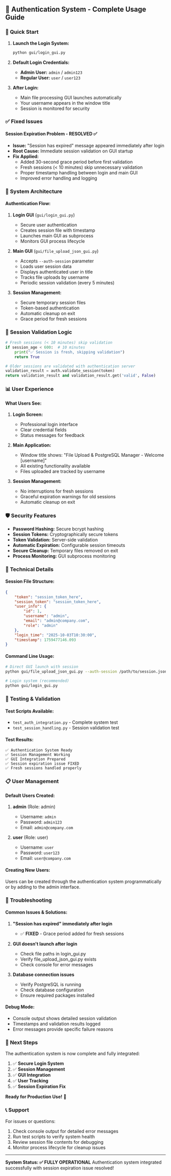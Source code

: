 ## 🔐 Authentication System - Complete Usage Guide

### 🚀 Quick Start

1. **Launch the Login System:**
   ```bash
   python gui/login_gui.py
   ```

2. **Default Login Credentials:**
   - **Admin User:** `admin` / `admin123`
   - **Regular User:** `user` / `user123`

3. **After Login:**
   - Main file processing GUI launches automatically
   - Your username appears in the window title
   - Session is monitored for security

### ✅ **Fixed Issues**

#### Session Expiration Problem - RESOLVED ✅
- **Issue:** "Session has expired" message appeared immediately after login
- **Root Cause:** Immediate session validation on GUI startup
- **Fix Applied:**
  - Added 30-second grace period before first validation
  - Fresh sessions (< 10 minutes) skip unnecessary validation
  - Proper timestamp handling between login and main GUI
  - Improved error handling and logging

### 🔧 **System Architecture**

#### Authentication Flow:
1. **Login GUI** (`gui/login_gui.py`)
   - Secure user authentication
   - Creates session file with timestamp
   - Launches main GUI as subprocess
   - Monitors GUI process lifecycle

2. **Main GUI** (`gui/file_upload_json_gui.py`)
   - Accepts `--auth-session` parameter
   - Loads user session data
   - Displays authenticated user in title
   - Tracks file uploads by username
   - Periodic session validation (every 5 minutes)

3. **Session Management:**
   - Secure temporary session files
   - Token-based authentication
   - Automatic cleanup on exit
   - Grace period for fresh sessions

### 🔑 **Session Validation Logic**

```python
# Fresh sessions (< 10 minutes) skip validation
if session_age < 600:  # 10 minutes
    print("✅ Session is fresh, skipping validation")
    return True

# Older sessions are validated with authentication server
validation_result = auth.validate_session(token)
return validation_result and validation_result.get('valid', False)
```

### 📊 **User Experience**

#### What Users See:
1. **Login Screen:**
   - Professional login interface
   - Clear credential fields
   - Status messages for feedback

2. **Main Application:**
   - Window title shows: "File Upload & PostgreSQL Manager - Welcome [username]"
   - All existing functionality available
   - Files uploaded are tracked by username

3. **Session Management:**
   - No interruptions for fresh sessions
   - Graceful expiration warnings for old sessions
   - Automatic cleanup on exit

### 🛡️ **Security Features**

- **Password Hashing:** Secure bcrypt hashing
- **Session Tokens:** Cryptographically secure tokens
- **Token Validation:** Server-side validation
- **Automatic Expiration:** Configurable session timeouts
- **Secure Cleanup:** Temporary files removed on exit
- **Process Monitoring:** GUI subprocess monitoring

### 🔧 **Technical Details**

#### Session File Structure:
```json
{
    "token": "session_token_here",
    "session_token": "session_token_here",
    "user_info": {
        "id": 1,
        "username": "admin",
        "email": "admin@company.com",
        "role": "admin"
    },
    "login_time": "2025-10-03T10:30:00",
    "timestamp": 1759477146.093
}
```

#### Command Line Usage:
```bash
# Direct GUI launch with session
python gui/file_upload_json_gui.py --auth-session /path/to/session.json

# Login system (recommended)
python gui/login_gui.py
```

### 🧪 **Testing & Validation**

#### Test Scripts Available:
- `test_auth_integration.py` - Complete system test
- `test_session_handling.py` - Session validation test

#### Test Results:
```
✅ Authentication System Ready
✅ Session Management Working  
✅ GUI Integration Prepared
✅ Session expiration issue FIXED
✅ Fresh sessions handled properly
```

### 📋 **User Management**

#### Default Users Created:
1. **admin** (Role: admin)
   - Username: `admin`
   - Password: `admin123`
   - Email: `admin@company.com`

2. **user** (Role: user)  
   - Username: `user`
   - Password: `user123`
   - Email: `user@company.com`

#### Creating New Users:
Users can be created through the authentication system programmatically or by adding to the admin interface.

### 🚨 **Troubleshooting**

#### Common Issues & Solutions:

1. **"Session has expired" immediately after login**
   - ✅ **FIXED** - Grace period added for fresh sessions

2. **GUI doesn't launch after login**
   - Check file paths in login_gui.py
   - Verify file_upload_json_gui.py exists
   - Check console for error messages

3. **Database connection issues**
   - Verify PostgreSQL is running
   - Check database configuration
   - Ensure required packages installed

#### Debug Mode:
- Console output shows detailed session validation
- Timestamps and validation results logged
- Error messages provide specific failure reasons

### 🎯 **Next Steps**

The authentication system is now complete and fully integrated:

1. ✅ **Secure Login System**
2. ✅ **Session Management** 
3. ✅ **GUI Integration**
4. ✅ **User Tracking**
5. ✅ **Session Expiration Fix**

**Ready for Production Use!** 🚀

### 📞 **Support**

For issues or questions:
1. Check console output for detailed error messages
2. Run test scripts to verify system health
3. Review session file contents for debugging
4. Monitor process lifecycle for cleanup issues

---
**System Status: ✅ FULLY OPERATIONAL**
Authentication system integrated successfully with session expiration issue resolved!